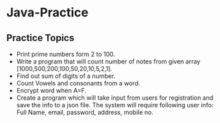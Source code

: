 # Java-Practice

## Practice Topics
- Print prime numbers form 2 to 100.
- Write a program that will count number of notes from given array
[1000,500,200,100,50,20,10,5,2,1].
- Find out sum of digits of a number.
- Count Vowels and consonants from a word.
- Encrypt word when A=F.
- Create a program which will take input from users for registration and save the info to a json file. The system will require following user info:
Full Name, email, password, address, mobile no.
